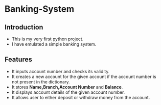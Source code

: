# Banking-System
## Introduction
+ This is my very first python project.
+ I have emulated a simple banking system.
## Features
+ It inputs account number and checks its validity.
+ It creates a new account for the given account if the account number is not present in the dictionary.
+ It stores **Name,Branch,Account Number** and **Balance**.
+ It displays account details of the given account number.
+ It allows user to either deposit or withdraw money from the account.
    
    
